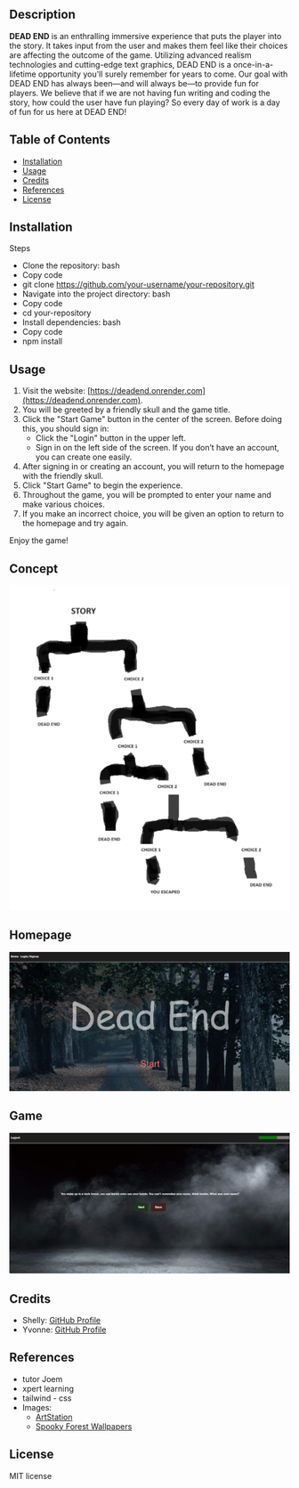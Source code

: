 ## Description

**DEAD END** is an enthralling immersive experience that puts the player into the story. It takes input from the user and makes them feel like their choices are affecting the outcome of the game. Utilizing advanced realism technologies and cutting-edge text graphics, DEAD END is a once-in-a-lifetime opportunity you'll surely remember for years to come. Our goal with DEAD END has always been—and will always be—to provide fun for players. We believe that if we are not having fun writing and coding the story, how could the user have fun playing? So every day of work is a day of fun for us here at DEAD END!

## Table of Contents

- [Installation](#installation)
- [Usage](#usage)
- [Credits](#credits)
- [References](#references)
- [License](#license)

## Installation

Steps
- Clone the repository:
bash
- Copy code
- git clone https://github.com/your-username/your-repository.git
- Navigate into the project directory:
bash
- Copy code
- cd your-repository
- Install dependencies:
bash
- Copy code
- npm install

## Usage

1. Visit the website: [https://deadend.onrender.com](https://deadend.onrender.com).
2. You will be greeted by a friendly skull and the game title.
3. Click the "Start Game" button in the center of the screen. Before doing this, you should sign in:
   - Click the "Login" button in the upper left.
   - Sign in on the left side of the screen. If you don’t have an account, you can create one easily.
4. After signing in or creating an account, you will return to the homepage with the friendly skull.
5. Click "Start Game" to begin the experience.
6. Throughout the game, you will be prompted to enter your name and make various choices.
7. If you make an incorrect choice, you will be given an option to return to the homepage and try again.

Enjoy the game!

## Concept

![alt text](image-2.png)

## Homepage

![alt text](image-1.png)
## Game

![alt text](image.png)



## Credits

- Shelly: [GitHub Profile](https://github.com/namahage1)
- Yvonne: [GitHub Profile](https://github.com/yvonneewa)

## References
- tutor Joem
- xpert learning
- tailwind - css
- Images:
  - [ArtStation](https://www.artstation.com/)
  - [Spooky Forest Wallpapers](https://wallpapercave.com/spooky-forest-wallpapers)

## License
MIT license


